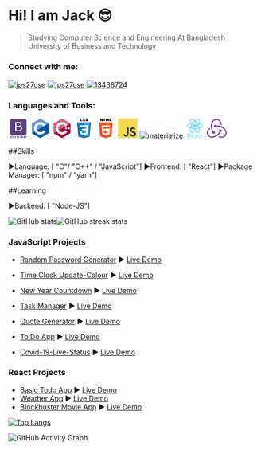 # Hi! I am Jack :sunglasses:
>Studying Computer Science and Engineering At Bangladesh University of Business and Technology 
<!-- 
Social Networks:

[<img src='https://cdn.jsdelivr.net/npm/simple-icons@3.0.1/icons/github.svg' alt='github' height='40'>](https://github.com/jps27CSE)  [<img src='https://cdn.jsdelivr.net/npm/simple-icons@3.0.1/icons/dev-dot-to.svg' alt='dev' height='40'>](https://dev.to/jps27cse)  [<img src='https://cdn.jsdelivr.net/npm/simple-icons@3.0.1/icons/linkedin.svg' alt='linkedin' height='40'>](https://www.linkedin.com/in/jps27CSE/)  [<img src='https://cdn.jsdelivr.net/npm/simple-icons@3.0.1/icons/stackoverflow.svg' alt='stackoverflow' height='40'>](https://stackoverflow.com/users/13438724/jack-pritom-soren)  [<img src='https://cdn.jsdelivr.net/npm/simple-icons@3.0.1/icons/icloud.svg' alt='website' height='40'>](https://jps27cse.github.io/Portfolio-/?fbclid=IwAR34EqaxmzyzzrbQUr7NlLIft8ibyXi6pE2oZRLBqtnm7sw-Q28oJPW5P20)   -->

<h3 align="left">Connect with me:</h3>
<p align="left">
<a href="https://dev.to/jps27cse" target="blank"><img align="center" src="https://cdn.jsdelivr.net/npm/simple-icons@3.0.1/icons/dev-dot-to.svg" alt="jps27cse" height="30" width="40" /></a>
<a href="https://linkedin.com/in/jps27cse" target="blank"><img align="center" src="https://raw.githubusercontent.com/rahuldkjain/github-profile-readme-generator/master/src/images/icons/Social/linked-in-alt.svg" alt="jps27cse" height="30" width="40" /></a>
<a href="https://stackoverflow.com/users/13438724" target="blank"><img align="center" src="https://raw.githubusercontent.com/rahuldkjain/github-profile-readme-generator/master/src/images/icons/Social/stack-overflow.svg" alt="13438724" height="30" width="40" /></a>
</p>

<h3 align="left">Languages and Tools:</h3>
<p align="left"> <a href="https://getbootstrap.com" target="_blank"> <img src="https://raw.githubusercontent.com/devicons/devicon/master/icons/bootstrap/bootstrap-plain-wordmark.svg" alt="bootstrap" width="40" height="40"/> </a> <a href="https://www.cprogramming.com/" target="_blank"> <img src="https://raw.githubusercontent.com/devicons/devicon/master/icons/c/c-original.svg" alt="c" width="40" height="40"/> </a> <a href="https://www.w3schools.com/cpp/" target="_blank"> <img src="https://raw.githubusercontent.com/devicons/devicon/master/icons/cplusplus/cplusplus-original.svg" alt="cplusplus" width="40" height="40"/> </a> <a href="https://www.w3schools.com/css/" target="_blank"> <img src="https://raw.githubusercontent.com/devicons/devicon/master/icons/css3/css3-original-wordmark.svg" alt="css3" width="40" height="40"/> </a> <a href="https://www.w3.org/html/" target="_blank"> <img src="https://raw.githubusercontent.com/devicons/devicon/master/icons/html5/html5-original-wordmark.svg" alt="html5" width="40" height="40"/> </a> <a href="https://developer.mozilla.org/en-US/docs/Web/JavaScript" target="_blank"> <img src="https://raw.githubusercontent.com/devicons/devicon/master/icons/javascript/javascript-original.svg" alt="javascript" width="40" height="40"/> </a> <a href="https://materializecss.com/" target="_blank"> <img src="https://raw.githubusercontent.com/prplx/svg-logos/5585531d45d294869c4eaab4d7cf2e9c167710a9/svg/materialize.svg" alt="materialize" width="40" height="40"/> </a> <a href="https://reactjs.org/" target="_blank"> <img src="https://raw.githubusercontent.com/devicons/devicon/master/icons/react/react-original-wordmark.svg" alt="react" width="40" height="40"/> </a> <a href="https://redux.js.org" target="_blank"> <img src="https://raw.githubusercontent.com/devicons/devicon/master/icons/redux/redux-original.svg" alt="redux" width="40" height="40"/> </a> </p>

##Skills

  :arrow_forward:Language:  [ "C"/ "C++" / "JavaScript"]
  :arrow_forward:Frontend:  [ "React"]
  :arrow_forward:Package Manager:  [ "npm" / "yarn"]
  
<!--   :arrow_forward:Framework:  [ "Tkinter"] -->


##Learning 
 
  :arrow_forward:Backend:  [ "Node-JS"]
  
  ![GitHub stats](https://github-readme-stats.vercel.app/api?username=jps27CSE&show_icons=true)![GitHub streak stats](https://github-readme-streak-stats.herokuapp.com/?user=jps27CSE)    
  
  
  ### JavaScript Projects
- [Random Password Generator](https://github.com/jps27CSE/Random-Password-Generator) :arrow_forward: [Live Demo](https://jps27cse.github.io/Random-Password-Generator/)

- [Time Clock Update-Colour](https://github.com/jps27CSE/Time-Clock-Update-Colour) :arrow_forward: [Live Demo](https://jps27cse.github.io/Time-Clock-Update-Colour/)

- [New Year Countdown](https://github.com/jps27CSE/New-Year-Countdown) :arrow_forward: [Live Demo](https://jps27cse.github.io/New-Year-Countdown/)

- [Task Manager](https://github.com/jps27CSE/Task-Manager) :arrow_forward: [Live Demo](https://jps27cse.github.io/Task-Manager/)

- [Quote Generator](https://github.com/jps27CSE/Quote-Generator) :arrow_forward: [Live Demo](https://jps27cse.github.io/Quote-Generator/)

- [To Do App](https://github.com/jps27CSE/To-Do-App) :arrow_forward: [Live Demo](https://jps27cse.github.io/To-Do-App/)

- [Covid-19-Live-Status](https://github.com/jps27CSE/Covid-19-Live-Status) :arrow_forward: [Live Demo](https://jps27cse.github.io/Covid-19-Live-Status/)

### React Projects
- [Basic Todo App](https://github.com/jps27CSE/Basic-Todo-React) :arrow_forward: [Live Demo](https://basic-todo-react-01.netlify.app/)
- [Weather App](https://github.com/jps27CSE/Weather-React-App) :arrow_forward: [Live Demo](https://weather-app-jps.netlify.app/)
- [Blockbuster Movie App](https://github.com/jps27CSE/Movie-Database-React-App) :arrow_forward: [Live Demo](https://blockbuster-movie-app.netlify.app/)

[![Top Langs](https://github-readme-stats.vercel.app/api/top-langs/?username=jps27CSE)](https://github.com/anuraghazra/github-readme-stats)

![GitHub Activity Graph](https://activity-graph.herokuapp.com/graph?username=jps27CSE)  


